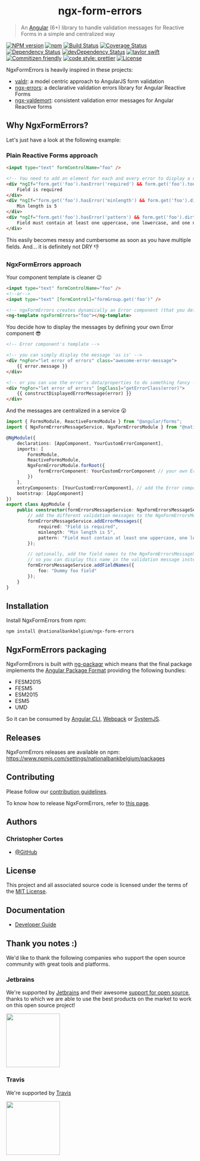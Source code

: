 <h1 align="center">
   ngx-form-errors
</h1>

> An [Angular](https://angular.io) (6+) library to handle validation messages for Reactive Forms in a simple and centralized way

[![NPM version](https://img.shields.io/npm/v/@nationalbankbelgium/ngx-form-errors.svg)](https://www.npmjs.com/package/@nationalbankbelgium/ngx-form-errors)
[![npm](https://img.shields.io/npm/dm/@nationalbankbelgium/ngx-form-errors.svg)](https://www.npmjs.com/package/@nationalbankbelgium/ngx-form-errors)
[![Build Status](https://travis-ci.org/NationalBankBelgium/ngx-form-errors.svg?branch=master)](https://travis-ci.org/NationalBankBelgium/ngx-form-errors)
[![Coverage Status](https://coveralls.io/repos/github/NationalBankBelgium/ngx-form-errors/badge.svg?branch=master)](https://coveralls.io/github/NationalBankBelgium/ngx-form-errors?branch=master)
[![Dependency Status](https://david-dm.org/NationalBankBelgium/ngx-form-errors.svg)](https://david-dm.org/NationalBankBelgium/ngx-form-errors)
[![devDependency Status](https://david-dm.org/NationalBankBelgium/ngx-form-errors/dev-status.svg)](https://david-dm.org/NationalBankBelgium/ngx-form-errors#info=devDependencies)
[![taylor swift](https://img.shields.io/badge/secured%20by-taylor%20swift-brightgreen.svg)](https://twitter.com/SwiftOnSecurity)
[![Commitizen friendly](https://img.shields.io/badge/commitizen-friendly-brightgreen.svg)](http://commitizen.github.io/cz-cli/)
[![code style: prettier](https://img.shields.io/badge/code_style-prettier-ff69b4.svg?style=flat-square)](https://github.com/prettier/prettier)
[![License](https://img.shields.io/cocoapods/l/AFNetworking.svg)](LICENSE)

NgxFormErrors is heavily inspired in these projects:

-   [valdr](https://github.com/netceteragroup/valdr): a model centric approach to AngularJS form validation
-   [ngx-errors](https://github.com/UltimateAngular/ngx-errors): a declarative validation errors library for Angular Reactive Forms
-   [ngx-valdemort](https://github.com/Ninja-Squad/ngx-valdemort): consistent validation error messages for Angular Reactive forms

## Why NgxFormErrors?

Let's just have a look at the following example:

### Plain Reactive Forms approach

```html
<input type="text" formControlName="foo" />

<!-- You need to add an element for each and every error to display a different message -->
<div *ngIf="form.get('foo').hasError('required') && form.get('foo').touched">
	Field is required
</div>
<div *ngIf="form.get('foo').hasError('minlength') && form.get('foo').dirty">
	Min length is 5
</div>
<div *ngIf="form.get('foo').hasError('pattern') && form.get('foo').dirty">
	Field must contain at least one uppercase, one lowercase, and one number
</div>
```

This easily becomes messy and cumbersome as soon as you have multiple fields. And... it is definitely not DRY :-1:

### NgxFormErrors approach

Your component template is cleaner :wink:

```html
<input type="text" formControlName="foo" />
<!--or-->
<input type="text" [formControl]="formGroup.get('foo')" />

<!-- ngxFormErrors creates dynamically an Error component (that you define) displaying all the different validation errors -->
<ng-template ngxFormErrors="foo"></ng-template>
```

You decide how to display the messages by defining your own Error component :sunglasses:

```html
<!-- Error component's template -->

<!-- you can simply display the message 'as is' -->
<div *ngFor="let error of errors" class="awesome-error-message">
	{{ error.message }}
</div>

<!-- or you can use the error's data/properties to do something fancy -->
<div *ngFor="let error of errors" [ngClass]="getErrorClass(error)">
	{{ constructDisplayedErrorMessage(error) }}
</div>
```

And the messages are centralized in a service :astonished:

```typescript
import { FormsModule, ReactiveFormsModule } from "@angular/forms";
import { NgxFormErrorsMessageService, NgxFormErrorsModule } from "@nationalbankbelgium/ngx-form-errors";

@NgModule({
	declarations: [AppComponent, YourCustomErrorComponent],
	imports: [
		FormsModule,
		ReactiveFormsModule,
		NgxFormErrorsModule.forRoot({
			formErrorComponent: YourCustomErrorComponent // your own Error component
		})
	],
	entryComponents: [YourCustomErrorComponent], // add the Error component here so it can be created dynamically
	bootstrap: [AppComponent]
})
export class AppModule {
	public constructor(formErrorsMessageService: NgxFormErrorsMessageService) {
		// add the different validation messages to the NgxFormErrorsMessageService
		formErrorsMessageService.addErrorMessages({
			required: "Field is required",
			minlength: "Min length is 5",
			pattern: "Field must contain at least one uppercase, one lowercase, and one number"
		});

		// optionally, add the field names to the NgxFormErrorsMessageService
		// so you can display this name in the validation message instead of the real field name!
		formErrorsMessageService.addFieldNames({
			foo: "Dummy foo field"
		});
	}
}
```

## Installation

Install NgxFormErrors from npm:

```
npm install @nationalbankbelgium/ngx-form-errors
```

## NgxFormErrors packaging

NgxFormErrors is built with [ng-packagr](https://github.com/ng-packagr/ng-packagr) which means that the final package implements the [Angular Package Format](https://docs.google.com/document/d/1CZC2rcpxffTDfRDs6p1cfbmKNLA6x5O-NtkJglDaBVs/preview) providing the following bundles:

-   FESM2015
-   FESM5
-   ESM2015
-   ESM5
-   UMD

So it can be consumed by [Angular CLI](https://github.com/angular/angular-cli), [Webpack](https://github.com/webpack/webpack) or [SystemJS](https://github.com/systemjs/systemjs).

## Releases

NgxFormErrors releases are available on npm: https://www.npmjs.com/settings/nationalbankbelgium/packages

## Contributing

Please follow our [contribution guidelines](/CONTRIBUTING.md).

To know how to release NgxFormErrors, refer to [this page](/RELEASE.md).

## Authors

### Christopher Cortes

-   [@GitHub](https://github.com/christophercr)

## License

This project and all associated source code is licensed under the terms of the [MIT License](/LICENSE).

## Documentation

-   [Developer Guide](/docs/DEV_GUIDE.md)

## Thank you notes :)

We'd like to thank the following companies who support the open source community with great tools and platforms.

### Jetbrains

We're supported by [Jetbrains](https://www.jetbrains.com) and their awesome [support for open source](https://www.jetbrains.com/buy/opensource/), thanks to which we are able to use the best products on the market to work on this open source project!

<a href="https://www.jetbrains.com"><img src="http://www.underconsideration.com/brandnew/archives/jetbrains_logo_detail.jpg" width="144px"></a>

### Travis

We're supported by [Travis](https://travis-ci.org/)

<a href="https://travis-ci.org/"><img src="https://travis-ci.com/images/logos/TravisCI-Full-Color.png" width="144px"></a>
